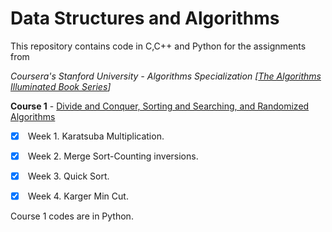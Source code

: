 # Data Structures and Algorithms
This repository contains code in C,C++ and Python for the assignments from

*Coursera's Stanford University - Algorithms Specialization [[The Algorithms Illuminated Book Series](http://algorithmsilluminated.org/)]*



**Course 1** - [Divide and Conquer, Sorting and Searching, and Randomized Algorithms](https://www.coursera.org/learn/algorithms-divide-conquer/home/welcome)

- [x] ​		Week 1. Karatsuba Multiplication.

- [x] ​		Week 2. Merge Sort-Counting inversions.

- [x] ​		Week 3. Quick Sort.

- [x] ​		Week 4. Karger Min Cut. 


Course 1 codes are in Python.
